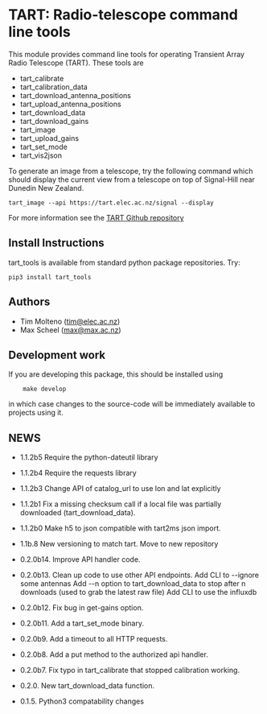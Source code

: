 # TART: Radio-telescope command line tools
    
This module provides command line tools for operating Transient Array Radio Telescope (TART). These tools are

* tart_calibrate
* tart_calibration_data
* tart_download_antenna_positions
* tart_upload_antenna_positions
* tart_download_data
* tart_download_gains
* tart_image
* tart_upload_gains
* tart_set_mode
* tart_vis2json


To generate an image from a telescope, try the following command which should display the current view from a telescope
on top of Signal-Hill near Dunedin New Zealand.

    tart_image --api https://tart.elec.ac.nz/signal --display

For more information see the [TART Github repository](https://github.com/tmolteno/TART)

## Install Instructions

tart_tools is available from standard python package repositories. Try:

    pip3 install tart_tools


## Authors

* Tim Molteno (tim@elec.ac.nz)
* Max Scheel (max@max.ac.nz)

## Development work
    
If you are developing this package, this should be installed using
```
	make develop
```
in which case changes to the source-code will be immediately available to projects using it.

    
## NEWS

* 1.1.2b5 Require the python-dateutil library
* 1.1.2b4 Require the requests library
* 1.1.2b3 Change API of catalog_url to use lon and lat explicitly
* 1.1.2b1 Fix a missing checksum call if a local file was partially downloaded (tart_download_data).
* 1.1.2b0 Make h5 to json compatible with tart2ms json import.
* 1.1b.8 New versioning to match tart. Move to new repository

* 0.2.0b14. Improve API handler code.
* 0.2.0b13. Clean up code to use other API endpoints.
            Add CLI to --ignore some antennas
            Add --n option to tart_download_data to stop after n downloads (used to grab the latest raw file)
            Add CLI to use the influxdb
* 0.2.0b12. Fix bug in get-gains option.
* 0.2.0b11. Add a tart_set_mode binary.
* 0.2.0b9. Add a timeout to all HTTP requests.
* 0.2.0b8. Add a put method to the authorized api handler.
* 0.2.0b7. Fix typo in tart_calibrate that stopped calibration working.
* 0.2.0. New tart_download_data function.
* 0.1.5. Python3 compatability changes
